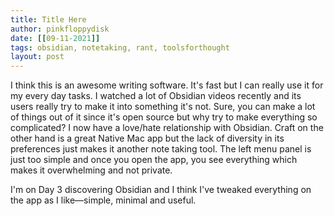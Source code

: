 ```yaml
---
title: Title Here
author: pinkfloppydisk
date: [[09-11-2021]]
tags: obsidian, notetaking, rant, toolsforthought
layout: post
---
```


I think this is an awesome writing software. It's fast but I can really use it for my every day tasks. I watched a lot of Obsidian videos recently and its users really try to make it into something it's not. Sure, you can make a lot of things out of it since it's open source but why try to make everything so complicated? I now have a love/hate relationship with Obsidian. Craft on the other hand is a great Native Mac app but the lack of diversity in its preferences just makes it another note taking tool. The left menu panel is just too simple and once you open the app, you see everything which makes it overwhelming and not private.

I'm on Day 3 discovering Obsidian and I think I've tweaked everything on the app as I like—simple, minimal and useful. 
